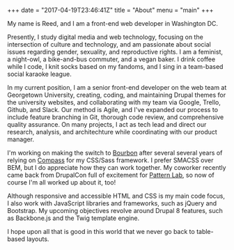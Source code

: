 +++
date = "2017-04-19T23:46:41Z"
title = "About"
menu = "main"
+++

My name is Reed, and I am a front-end web developer in Washington DC.

Presently, I study digital media and web technology, focusing on the intersection of culture and technology, and am passionate about social issues regarding gender, sexuality, and reproductive rights. I am a feminist, a night-owl, a bike-and-bus commuter, and a vegan baker. I drink coffee while I code, I knit socks based on my fandoms, and I sing in a team-based social karaoke league.

In my current position, I am a senior front-end developer on the web team at Georgetown University, creating, coding, and maintaining Drupal themes for the university websites, and collaborating with my team via Google, Trello, Github, and Slack. Our method is Agile, and I've expanded our process to include feature branching in Git, thorough code review, and comprehensive quality assurance. On many projects, I act as tech lead and direct our research, analysis, and architechture while coordinating with our product manager.

I'm working on making the switch to [Bourbon](http://bourbon.io) after several several years of relying on [Compass](http://compass-style.org) for my CSS/Sass framework. I prefer SMACSS over BEM, but I do appreciate how they can work together. My coworker recently came back from DrupalCon full of excitement for [Pattern Lab](http://patternlab.io), so now of course I'm all worked up about it, too!

Although responsive and accessible HTML and CSS is my main code focus, I also work with JavaScript libraries and frameworks, such as jQuery and Bootstrap. My upcoming objectives revolve around Drupal 8 features, such as Backbone.js and the Twig template engine.

I hope upon all that is good in this world that we never go back to table-based layouts.